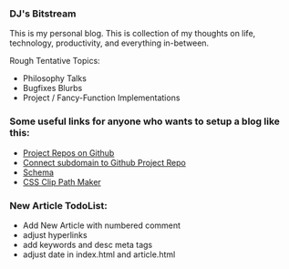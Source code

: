 ### DJ's Bitstream

This is my personal blog. This is collection of my thoughts on life, technology, productivity, and everything in-between.

Rough Tentative Topics:
- Philosophy Talks
- Bugfixes Blurbs
- Project / Fancy-Function Implementations

### Some useful links for anyone who wants to setup a blog like this:
- [Project Repos on Github](https://code.likeagirl.io/how-to-host-multiple-websites-on-github-b5ed19a86dbe)
- [Connect subdomain to Github Project Repo](https://stackoverflow.com/questions/46455900/subdomain-of-website-for-github-pages-project)
- [Schema](https://schema.org/Article)
- [CSS Clip Path Maker](https://bennettfeely.com/clippy/)

### New Article TodoList:
- Add New Article with numbered comment
- adjust hyperlinks
- add keywords and desc meta tags
- adjust date in index.html and article.html
